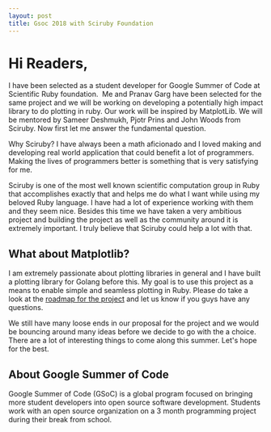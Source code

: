 ```yaml
---
layout: post
title: Gsoc 2018 with Sciruby Foundation 
---
```


# Hi Readers,  

I have been selected as a student developer for Google Summer of Code at Scientific Ruby foundation. 
Me and Pranav Garg have been selected for the same project and we will be working on developing a potentially high impact library to do plotting in ruby. Our work will be inspired by MatplotLib. We will be mentored by Sameer Deshmukh, Pjotr Prins and John Woods from Sciruby. Now first let me answer the fundamental question.

Why Sciruby?
I have always been a math aficionado and I loved making and developing real world application that could benefit a lot of programmers. Making the lives of programmers better is something that is very satisfying for me. 

Sciruby is one of the most well known scientific computation group in Ruby that accomplishes exactly that and helps me do what I want while using my beloved Ruby language. I have had a lot of experience working with them and they seem nice. Besides this time we have taken a very ambitious project and building the project as well as the community around it is extremely important. I truly believe that Sciruby could help a lot with that. 

## What about Matplotlib?
I am extremely passionate about plotting libraries in general and I have built a plotting library for Golang before this. My goal is to use this project as a means to enable simple and seamless plotting in Ruby. Please do take a look at the [roadmap for the project](https://docs.google.com/document/d/1t7jJKMaPjFI7pbjfMSG7eh6YmqqIE0qEoXXqsxROlYs/edit) and let us know if you guys have any questions. 





We still have many loose ends in our proposal for the project and we would be bouncing around many ideas before we decide to go with the a choice. There are a lot of interesting things to come along this summer. Let's hope for the best. 


## About Google Summer of Code
Google Summer of Code (GSoC) is a global program focused on bringing more student developers into open source software development. Students work with an open source organization on a 3 month programming project during their break from school.
